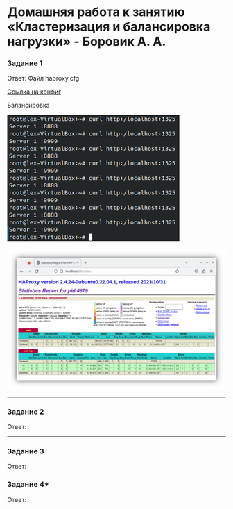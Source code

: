 # Домашняя работа к занятию «Кластеризация и балансировка нагрузки» - Боровик А. А.

### Задание 1

Ответ:
Файл haproxy.cfg

[Ссылка на конфиг](https://github.com/Lex-Chaos/claster-balance-hw/blob/main/files/Task1_haproxy.cfg)

Балансировка

![Балансировка](https://github.com/Lex-Chaos/claster-balance-hw/blob/main/img/Task1_tcp_balance_roundrobin.png)

![Статистика](https://github.com/Lex-Chaos/claster-balance-hw/blob/main/img/Task1_statistic.png)


---

### Задание 2

Ответ:

---

### Задание 3

Ответ:

### Задание 4*

Ответ:
